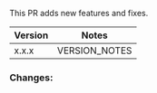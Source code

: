 This PR adds new features and fixes.

| Version | Notes |
| - | - |
| x.x.x  | VERSION_NOTES |

### Changes:
